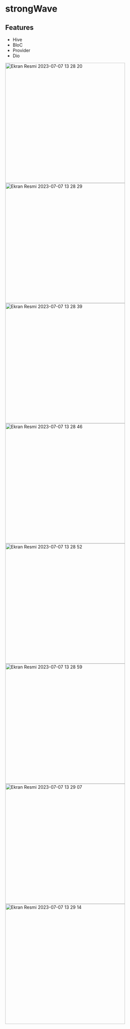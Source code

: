 # strongWave


## Features
- Hive
- BloC
- Provider
- Dio


<img width="380" alt="Ekran Resmi 2023-07-07 13 28 20" src="https://github.com/onurcanIsik/strongWave/assets/84295038/1a9ef069-c597-493a-affe-6ee7eb3a0adb"> <img width="380" alt="Ekran Resmi 2023-07-07 13 28 29" src="https://github.com/onurcanIsik/strongWave/assets/84295038/4cd26724-cd38-4aa0-a0a6-a5ddf4c1bd74">
<img width="380" alt="Ekran Resmi 2023-07-07 13 28 39" src="https://github.com/onurcanIsik/strongWave/assets/84295038/e3329d72-e5d6-459b-ade3-5d7ef25a9152"> <img width="380" alt="Ekran Resmi 2023-07-07 13 28 46" src="https://github.com/onurcanIsik/strongWave/assets/84295038/a70f2e60-18f9-4a56-bfe6-b3cbe6e24c4d">
<img width="380" alt="Ekran Resmi 2023-07-07 13 28 52" src="https://github.com/onurcanIsik/strongWave/assets/84295038/413329d9-6022-42e5-b1d0-e7386fa969a2"> <img width="380" alt="Ekran Resmi 2023-07-07 13 28 59" src="https://github.com/onurcanIsik/strongWave/assets/84295038/1d103eee-41db-4536-b3e4-c8d30246db38">
<img width="380" alt="Ekran Resmi 2023-07-07 13 29 07" src="https://github.com/onurcanIsik/strongWave/assets/84295038/5fa0cec2-2de6-448c-940f-194c275879db"> <img width="380" alt="Ekran Resmi 2023-07-07 13 29 14" src="https://github.com/onurcanIsik/strongWave/assets/84295038/b03bebdf-609c-4ae4-ace2-80cfe6b70a4b">

